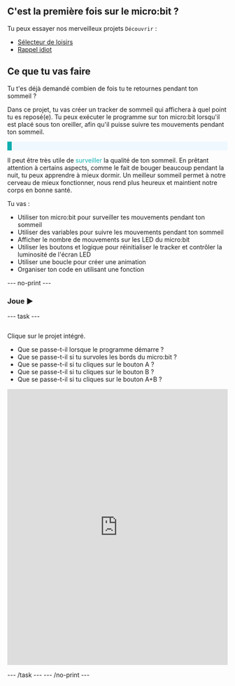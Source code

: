 ## C'est la première fois sur le micro:bit ?

Tu peux essayer nos merveilleux projets `Découvrir` :
- [Sélecteur de loisirs](https://projects.raspberrypi.org/fr-FR/projects/hobby-selector)
- [Rappel idiot](https://projects.raspberrypi.org/fr-FR/projects/silly-reminder)

## Ce que tu vas faire

Tu t'es déjà demandé combien de fois tu te retournes pendant ton sommeil ?

Dans ce projet, tu vas créer un tracker de sommeil qui affichera à quel point tu es reposé(e). Tu peux exécuter le programme sur ton micro:bit lorsqu'il est placé sous ton oreiller, afin qu'il puisse suivre tes mouvements pendant ton sommeil.

<p style="border-left: solid; border-width:10px; border-color: #0faeb0; background-color: aliceblue; padding: 10px;">

Il peut être très utile de <span style="color: #0faeb0">surveiller</span> la qualité de ton sommeil. En prêtant attention à certains aspects, comme le fait de bouger beaucoup pendant la nuit, tu peux apprendre à mieux dormir. Un meilleur sommeil permet à notre cerveau de mieux fonctionner, nous rend plus heureux et maintient notre corps en bonne santé.

</p>

Tu vas :
+ Utiliser ton micro:bit pour surveiller tes mouvements pendant ton sommeil
+ Utiliser des variables pour suivre les mouvements pendant ton sommeil
+ Afficher le nombre de mouvements sur les LED du micro:bit
+ Utiliser les boutons et logique pour réinitialiser le tracker et contrôler la luminosité de l'écran LED
+ Utiliser une boucle pour créer une animation
+ Organiser ton code en utilisant une fonction

--- no-print ---

### Joue ▶️

--- task ---
<div style="display: flex; flex-wrap: wrap">
<div style="flex-basis: 175px; flex-grow: 1">  

Clique sur le projet intégré.

+ Que se passe-t-il lorsque le programme démarre ?
+ Que se passe-t-il si tu survoles les bords du micro:bit ?
+ Que se passe-t-il si tu cliques sur le bouton A ?
+ Que se passe-t-il si tu cliques sur le bouton B ?
+ Que se passe-t-il si tu cliques sur le bouton A+B ?

<div style="position:relative;height:0;padding-bottom:125%;overflow:hidden;"><iframe style="position:absolute;top:0;left:0;width:100%;height:100%;" src="https://makecode.microbit.org/---run?id=_14Lib71CCP0F" allowfullscreen="allowfullscreen" sandbox="allow-popups allow-forms allow-scripts allow-same-origin" frameborder="0"></iframe></div>

</div>
</div>

--- /task ---
--- /no-print ---